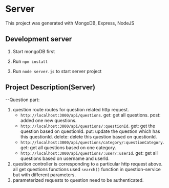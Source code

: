 # Server

This project was generated with MongoDB, Express, NodeJS

## Development server
1. Start mongoDB first

2. Run `npm install`

3. Run `node server.js` to start server project



## Project Description(Server)

--Question part:
1. question route routes for question related http request.
    * `http://localhost:3000/api/questions`.
        get: get all questions.
        post: added one new questions.
    * `http://localhost:3000/api/questions/:questionId`.
        get: get the question based on questionId.
        put: update the question which has this questionId.
        delete: delete this question based on questionId.
    * `http://localhost:3000/api/questions/category/:questionCategory`.
        get: get all questions based on one category.
    * `http://localhost:3000/api/questions/:user/:userId`.
        get: get all questions based on username and userId.
2. question controller is corresponding to a particular http request above. all get questions functions used `search()` function in question-service but with different parameters.
3. parameterized requests to question need to be authenticated.
